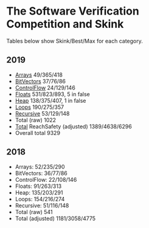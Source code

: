 # The Software Verification Competition and Skink

Tables below show Skink/Best/Max for each category.

## 2019

* [Arrays](https://sv-comp.sosy-lab.org/2019/results/results-verified/skink.2018-12-07_1200.results.sv-comp19_prop-reachsafety.ReachSafety-Arrays.xml.bz2.merged.xml.bz2.table.html) 49/365/418
* [BitVectors](https://sv-comp.sosy-lab.org/2019/results/results-verified/skink.2018-12-07_1200.results.sv-comp19_prop-reachsafety.ReachSafety-BitVectors.xml.bz2.merged.xml.bz2.table.html) 37/76/86
* [ControlFlow](https://sv-comp.sosy-lab.org/2019/results/results-verified/skink.2018-12-07_1200.results.sv-comp19_prop-reachsafety.ReachSafety-ControlFlow.xml.bz2.merged.xml.bz2.table.html) 24/129/146
* [Floats](https://sv-comp.sosy-lab.org/2019/results/results-verified/skink.2018-12-07_1200.results.sv-comp19_prop-reachsafety.ReachSafety-Floats.xml.bz2.merged.xml.bz2.table.html) 531/823/893, 5 in false
* [Heap](https://sv-comp.sosy-lab.org/2019/results/results-verified/skink.2018-12-07_1200.results.sv-comp19_prop-reachsafety.ReachSafety-Heap.xml.bz2.merged.xml.bz2.table.html) 138/375/407, 1 in false
* [Loops](https://sv-comp.sosy-lab.org/2019/results/results-verified/skink.2018-12-07_1200.results.sv-comp19_prop-reachsafety.ReachSafety-Loops.xml.bz2.merged.xml.bz2.table.html) 190/275/357
* [Recursive](https://sv-comp.sosy-lab.org/2019/results/results-verified/skink.2018-12-07_1200.results.sv-comp19_prop-reachsafety.ReachSafety-Recursive.xml.bz2.merged.xml.bz2.table.html) 53/129/148
* Total (raw) 1022
* [Total](https://sv-comp.sosy-lab.org/2019/results/results-verified/skink.results.sv-comp19.All.table.html) ReachSafety (adjusted) 1389/4638/6296
* Overall total 9329

## 2018

* Arrays: 52/235/290
* BitVectors: 36/77/86
* ControlFlow: 22/108/146
* Floats: 91/263/313
* Heap: 135/203/291
* Loops: 154/216/274
* Recursive: 51/116/148
* Total (raw) 541
* Total (adjusted) 1181/3058/4775
